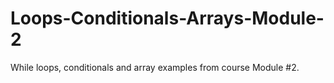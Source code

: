 # Loops-Conditionals-Arrays-Module-2
While loops, conditionals and array examples from course Module #2.
